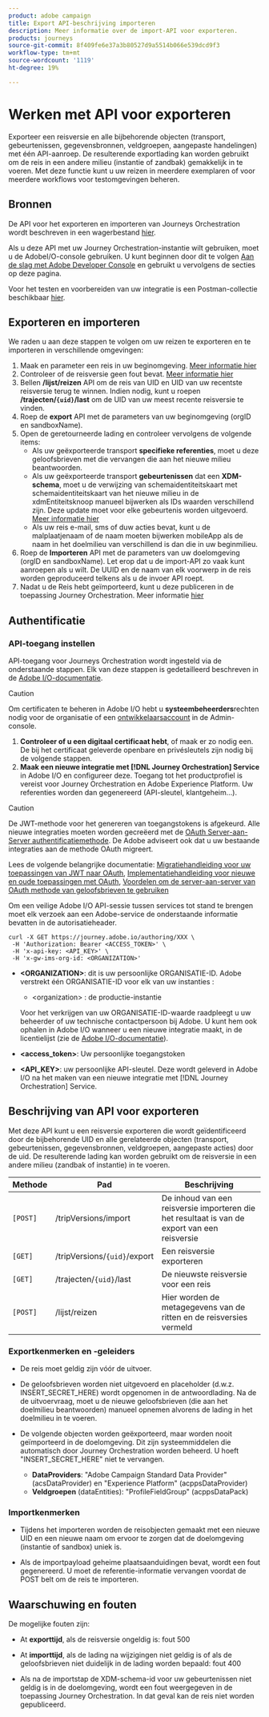 ```yaml
---
product: adobe campaign
title: Export API-beschrijving importeren
description: Meer informatie over de import-API voor exporteren.
products: journeys
source-git-commit: 8f409fe6e37a3b80527d9a5514b066e539dcd9f3
workflow-type: tm+mt
source-wordcount: '1119'
ht-degree: 19%

---
```



# Werken met API voor exporteren

Exporteer een reisversie en alle bijbehorende objecten (transport, gebeurtenissen, gegevensbronnen, veldgroepen, aangepaste handelingen) met één API-aanroep. De resulterende exportlading kan worden gebruikt om de reis in een andere milieu (instantie of zandbak) gemakkelijk in te voeren.
Met deze functie kunt u uw reizen in meerdere exemplaren of voor meerdere workflows voor testomgevingen beheren.


## Bronnen

De API voor het exporteren en importeren van Journeys Orchestration wordt beschreven in een wagerbestand [hier](https://adobedocs.github.io/JourneyAPI/docs/).

Als u deze API met uw Journey Orchestration-instantie wilt gebruiken, moet u de AdobeI/O-console gebruiken. U kunt beginnen door dit te volgen [Aan de slag met Adobe Developer Console](https://www.adobe.io/apis/experienceplatform/console/docs.html#!AdobeDocs/adobeio-console/master/getting-started.md) en gebruikt u vervolgens de secties op deze pagina.

Voor het testen en voorbereiden van uw integratie is een Postman-collectie beschikbaar [hier](https://raw.githubusercontent.com/AdobeDocs/JourneyAPI/master/postman-collections/Journey-Orchestration_Export-import-API_postman-collection.json).


## Exporteren en importeren

We raden u aan deze stappen te volgen om uw reizen te exporteren en te importeren in verschillende omgevingen:

1. Maak en parameter een reis in uw beginomgeving. [Meer informatie hier](https://experienceleague.adobe.com/docs/journeys/using/building-journeys/about-journey-building/journey.html)
1. Controleer of de reisversie geen fout bevat. [Meer informatie hier](https://experienceleague.adobe.com/docs/journeys/using/building-journeys/testing-the-journey.html)
1. Bellen **/lijst/reizen** API om de reis van UID en UID van uw recentste reisversie terug te winnen. Indien nodig, kunt u roepen **/trajecten/`{uid}`/last** om de UID van uw meest recente reisversie te vinden.
1. Roep de **export** API met de parameters van uw beginomgeving (orgID en sandboxName).
1. Open de geretourneerde lading en controleer vervolgens de volgende items:
   * Als uw geëxporteerde transport **specifieke referenties**, moet u deze geloofsbrieven met die vervangen die aan het nieuwe milieu beantwoorden.
   * Als uw geëxporteerde transport **gebeurtenissen** dat een **XDM-schema**, moet u de verwijzing van schemaidentiteitskaart met schemaidentiteitskaart van het nieuwe milieu in de xdmEntiteitsknoop manueel bijwerken als IDs waarden verschillend zijn. Deze update moet voor elke gebeurtenis worden uitgevoerd. [Meer informatie hier](https://experienceleague.adobe.com/docs/journeys/using/events-journeys/experience-event-schema.html)
   * Als uw reis e-mail, sms of duw acties bevat, kunt u de malplaatjenaam of de naam moeten bijwerken mobileApp als de naam in het doelmilieu van verschillend is dan die in uw beginmilieu.
1. Roep de **Importeren** API met de parameters van uw doelomgeving (orgID en sandboxName). Let erop dat u de import-API zo vaak kunt aanroepen als u wilt. De UUID en de naam van elk voorwerp in de reis worden geproduceerd telkens als u de invoer API roept.
1. Nadat u de Reis hebt geïmporteerd, kunt u deze publiceren in de toepassing Journey Orchestration. Meer informatie [hier](https://experienceleague.adobe.com/docs/journeys/using/building-journeys/publishing-the-journey.html)


## Authentificatie

### API-toegang instellen

API-toegang voor Journeys Orchestration wordt ingesteld via de onderstaande stappen. Elk van deze stappen is gedetailleerd beschreven in de [Adobe I/O-documentatie](https://www.adobe.io/authentication/auth-methods.html#!AdobeDocs/adobeio-auth/master/AuthenticationOverview/ServiceAccountIntegration.md).

>[!CAUTION]
>
>Om certificaten te beheren in Adobe I/O hebt u <b>systeembeheerders</b>rechten nodig voor de organisatie of een [ontwikkelaarsaccount](https://helpx.adobe.com/nl/enterprise/using/manage-developers.html) in de Admin-console.

1. **Controleer of u een digitaal certificaat hebt**, of maak er zo nodig een. De bij het certificaat geleverde openbare en privésleutels zijn nodig bij de volgende stappen.
1. **Maak een nieuwe integratie met [!DNL Journey Orchestration] Service** in Adobe I/O en configureer deze. Toegang tot het productprofiel is vereist voor Journey Orchestration en Adobe Experience Platform. Uw referenties worden dan gegenereerd (API-sleutel, klantgeheim...).

>[!CAUTION]
>
>De JWT-methode voor het genereren van toegangstokens is afgekeurd. Alle nieuwe integraties moeten worden gecreëerd met de [OAuth Server-aan-Server authentificatiemethode](https://experienceleague.adobe.com/docs/experience-platform/landing/platform-apis/api-authentication.html#select-oauth-server-to-server). De Adobe adviseert ook dat u uw bestaande integraties aan de methode OAuth migreert.
>
>Lees de volgende belangrijke documentatie:
>[Migratiehandleiding voor uw toepassingen van JWT naar OAuth](https://developer.adobe.com/developer-console/docs/guides/authentication/ServerToServerAuthentication/migration/),
>[Implementatiehandleiding voor nieuwe en oude toepassingen met OAuth](https://developer.adobe.com/developer-console/docs/guides/authentication/ServerToServerAuthentication/implementation/),
>[Voordelen om de server-aan-server van OAuth methode van geloofsbrieven te gebruiken](https://developer.adobe.com/developer-console/docs/guides/authentication/ServerToServerAuthentication/migration/#why-oauth-server-to-server-credentials)


Om een veilige Adobe I/O API-sessie tussen services tot stand te brengen moet elk verzoek aan een Adobe-service de onderstaande informatie bevatten in de autorisatieheader.

```
curl -X GET https://journey.adobe.io/authoring/XXX \
 -H 'Authorization: Bearer <ACCESS_TOKEN>' \
 -H 'x-api-key: <API_KEY>' \
 -H 'x-gw-ims-org-id: <ORGANIZATION>'
```

* **&lt;ORGANIZATION>**: dit is uw persoonlijke ORGANISATIE-ID. Adobe verstrekt één ORGANISATIE-ID voor elk van uw instanties :

   * &lt;organization> : de productie-instantie

  Voor het verkrijgen van uw ORGANISATIE-ID-waarde raadpleegt u uw beheerder of uw technische contactpersoon bij Adobe. U kunt hem ook ophalen in Adobe I/O wanneer u een nieuwe integratie maakt, in de licentielijst (zie de [Adobe I/O-documentatie](https://www.adobe.io/authentication.html)).

* **&lt;access_token>**: Uw persoonlijke toegangstoken

* **&lt;API_KEY>**: uw persoonlijke API-sleutel. Deze wordt geleverd in Adobe I/O na het maken van een nieuwe integratie met [!DNL Journey Orchestration] Service.



## Beschrijving van API voor exporteren

Met deze API kunt u een reisversie exporteren die wordt geïdentificeerd door de bijbehorende UID en alle gerelateerde objecten (transport, gebeurtenissen, gegevensbronnen, veldgroepen, aangepaste acties) door de uid.
De resulterende lading kan worden gebruikt om de reisversie in een andere milieu (zandbak of instantie) in te voeren.

| Methode | Pad | Beschrijving |
|---|---|---|
| `[POST]` | /tripVersions/import | De inhoud van een reisversie importeren die het resultaat is van de export van een reisversie |
| `[GET]` | /tripVersions/`{uid}`/export | Een reisversie exporteren |
| `[GET]` | /trajecten/`{uid}`/last | De nieuwste reisversie voor een reis |
| `[POST]` | /lijst/reizen | Hier worden de metagegevens van de ritten en de reisversies vermeld |


### Exportkenmerken en -geleiders

* De reis moet geldig zijn vóór de uitvoer.

* De geloofsbrieven worden niet uitgevoerd en placeholder (d.w.z. INSERT_SECRET_HERE) wordt opgenomen in de antwoordlading.
Na de de uitvoervraag, moet u de nieuwe geloofsbrieven (die aan het doelmilieu beantwoorden) manueel opnemen alvorens de lading in het doelmilieu in te voeren.

* De volgende objecten worden geëxporteerd, maar worden nooit geïmporteerd in de doelomgeving. Dit zijn systeemmiddelen die automatisch door Journey Orchestration worden beheerd. U hoeft &quot;INSERT_SECRET_HERE&quot; niet te vervangen.
   * **DataProviders**: &quot;Adobe Campaign Standard Data Provider&quot; (acsDataProvider) en &quot;Experience Platform&quot; (acppsDataProvider)
   * **Veldgroepen** (dataEntities): &quot;ProfileFieldGroup&quot; (acppsDataPack)



### Importkenmerken

* Tijdens het importeren worden de reisobjecten gemaakt met een nieuwe UID en een nieuwe naam om ervoor te zorgen dat de doelomgeving (instantie of sandbox) uniek is.

* Als de importpayload geheime plaatsaanduidingen bevat, wordt een fout gegenereerd. U moet de referentie-informatie vervangen voordat de POST belt om de reis te importeren.

## Waarschuwing en fouten

De mogelijke fouten zijn:

* At **exporttijd**, als de reisversie ongeldig is: fout 500

* At **importtijd**, als de lading na wijzigingen niet geldig is of als de geloofsbrieven niet duidelijk in de lading worden bepaald: fout 400

* Als na de importstap de XDM-schema-id voor uw gebeurtenissen niet geldig is in de doelomgeving, wordt een fout weergegeven in de toepassing Journey Orchestration. In dat geval kan de reis niet worden gepubliceerd.